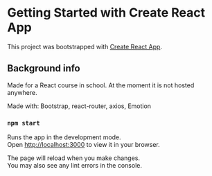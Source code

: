 # Getting Started with Create React App

This project was bootstrapped with [Create React App](https://github.com/facebook/create-react-app).

## Background info

Made for a React course in school. At the moment it is not hosted anywhere.

Made with: Bootstrap, react-router, axios, Emotion

### `npm start`

Runs the app in the development mode.\
Open [http://localhost:3000](http://localhost:3000) to view it in your browser.

The page will reload when you make changes.\
You may also see any lint errors in the console.
